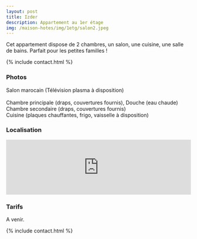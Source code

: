 ```yaml
---
layout: post
title: Izder
description: Appartement au 1er étage
img: /maison-hotes/img/1etg/salon2.jpeg
---
```



Cet appartement dispose de 2 chambres, un salon, une cuisine, une salle de bains. Parfait pour les petites familles ! 

{% include contact.html %}

<h3>Photos</h3>

<div class="img_row">
	<a href="{{ site.baseurl }}/img/1etg/salon1.jpeg" target="_blank">
		<img class="col" src="{{ site.baseurl }}/img/1etg/salon1.jpeg" alt="" title="salon"/> 
	</a>
</div>
<div class="img_row">
	<a href="{{ site.baseurl }}/img/1etg/salon2.jpeg" target="_blank">
		<img class="col" src="{{ site.baseurl }}/img/1etg/salon2.jpeg" alt="" title="salon"/> 
	</a>
</div>
<div class="col three caption">
Salon marocain (Télévision plasma à disposition)
</div>

<div class="img_row">
<a href="{{ site.baseurl }}/img/1etg/chambre.jpeg" target="_blank"><img class="col two" src="{{ site.baseurl }}/img/1etg/chambre.jpeg" alt="" title="chambre"/></a>
<a href="{{ site.baseurl }}/img/1etg/douche.jpeg" target="_blank"><img class="col one" src="{{ site.baseurl }}/img/1etg/douche.jpeg" alt="" title="douche"/></a>
</div>
<div class="col three caption">
	Chambre principale (draps, couvertures fournis), Douche (eau chaude)
</div>


<div class="img_row">
<a href="{{ site.baseurl }}/img/1etg/chambre2.jpeg" target="_blank"><img class="col three" src="{{ site.baseurl }}/img/1etg/chambre2.jpeg" alt="" title="chambre"/></a> 
</div>
<div class="col three caption">
	Chambre secondaire (draps, couvertures fournis) 
</div>

<div class="img_row">
	<a href="{{ site.baseurl }}/img/1etg/cuisine.jpeg" target="_blank"><img class="col three" src="{{ site.baseurl }}/img/1etg/cuisine.jpeg" alt="" title="cuisine"/></a>
</div>
<div class="col three caption">
Cuisine (plaques chauffantes, frigo, vaisselle à disposition)
</div>

<h3>Localisation</h3>

<div>
<iframe src="https://www.google.com/maps/embed?pb=!1m18!1m12!1m3!1d3440.7682664427384!2d-9.594066784882516!3d30.414315981749198!2m3!1f0!2f0!3f0!3m2!1i1024!2i768!4f13.1!3m3!1m2!1s0xdb3b6f84a1a09cf%3A0x371e5e6fcbc646e9!2s15+Rue+d&#39;Oujda%2C+Agadir+80000%2C+Maroc!5e0!3m2!1sfr!2sfr!4v1557592325039!5m2!1sfr!2sfr" width="100%" frameborder="0" style="border:0" allowfullscreen></iframe>
</div>


<h3>Tarifs</h3>
A venir.

{% include contact.html %}
